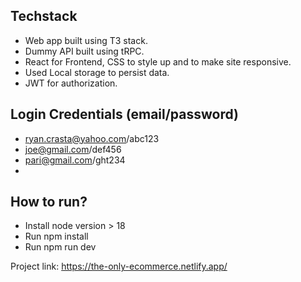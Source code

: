## Techstack
- Web app built using T3 stack. 
- Dummy API built using tRPC.
- React for Frontend, CSS to style up and to make site responsive. 
- Used Local storage to persist data. 
- JWT for authorization. 

## Login Credentials (email/password)
- ryan.crasta@yahoo.com/abc123
- joe@gmail.com/def456
- pari@gmail.com/ght234
- 
## How to run?
- Install node version > 18
- Run npm install
- Run npm run dev
  
Project link: https://the-only-ecommerce.netlify.app/
